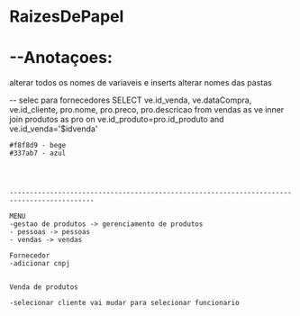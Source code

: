 # RaizesDePapel

# --Anotaçoes:
alterar todos os nomes de variaveis e inserts
alterar nomes das pastas


-- selec para fornecedores
SELECT ve.id_venda,
		ve.dataCompra,
		ve.id_cliente,
		pro.nome,
        pro.preco,
        pro.descricao
	from vendas  as ve 
	inner join produtos as pro
	on ve.id_produto=pro.id_produto
	and ve.id_venda='$idvenda'

	
	
	
	#f8f8d9 - bege
	#337ab7 - azul
	
	
	
	
	-------------------------------------------------------------------------------------------
	
	MENU
	-gestao de produtos -> gerenciamento de produtos
	- pessoas -> pessoas
	- vendas -> vendas
	
	Fornecedor
	-adicionar cnpj
	
	
	Venda de produtos
	
	-selecionar cliente vai mudar para selecionar funcionario
	
	
